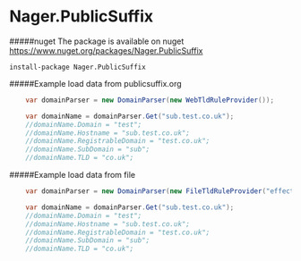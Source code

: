 Nager.PublicSuffix
==========

#####nuget
The package is available on nuget
https://www.nuget.org/packages/Nager.PublicSuffix
```
install-package Nager.PublicSuffix
```


#####Example load data from publicsuffix.org
```cs
	var domainParser = new DomainParser(new WebTldRuleProvider());

	var domainName = domainParser.Get("sub.test.co.uk");
	//domainName.Domain = "test";
	//domainName.Hostname = "sub.test.co.uk";
	//domainName.RegistrableDomain = "test.co.uk";
	//domainName.SubDomain = "sub";
	//domainName.TLD = "co.uk";
```

#####Example load data from file
```cs
	var domainParser = new DomainParser(new FileTldRuleProvider("effective_tld_names.dat"));

	var domainName = domainParser.Get("sub.test.co.uk");
	//domainName.Domain = "test";
	//domainName.Hostname = "sub.test.co.uk";
	//domainName.RegistrableDomain = "test.co.uk";
	//domainName.SubDomain = "sub";
	//domainName.TLD = "co.uk";
```